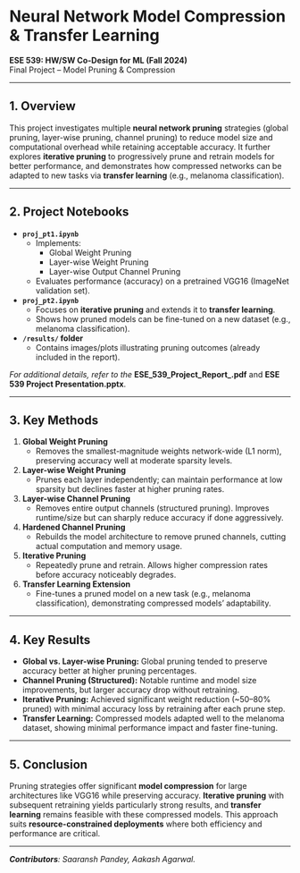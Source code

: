 # Neural Network Model Compression & Transfer Learning
**ESE 539: HW/SW Co-Design for ML (Fall 2024)**  
Final Project – Model Pruning & Compression

---

## 1. Overview
This project investigates multiple **neural network pruning** strategies (global pruning, layer-wise pruning, channel pruning) to reduce model size and computational overhead while retaining acceptable accuracy. It further explores **iterative pruning** to progressively prune and retrain models for better performance, and demonstrates how compressed networks can be adapted to new tasks via **transfer learning** (e.g., melanoma classification).

---

## 2. Project Notebooks
- **`proj_pt1.ipynb`**  
  - Implements:
    - Global Weight Pruning 
    - Layer-wise Weight Pruning 
    - Layer-wise Output Channel Pruning 
  - Evaluates performance (accuracy) on a pretrained VGG16 (ImageNet validation set).
- **`proj_pt2.ipynb`**  
  - Focuses on **iterative pruning** and extends it to **transfer learning**.
  - Shows how pruned models can be fine-tuned on a new dataset (e.g., melanoma classification).
- **`/results/` folder**  
  - Contains images/plots illustrating pruning outcomes (already included in the report).

*For additional details, refer to the* **ESE_539_Project_Report_.pdf** and **ESE 539 Project Presentation.pptx**.

---

## 3. Key Methods
1. **Global Weight Pruning**  
   - Removes the smallest-magnitude weights network-wide (L1 norm), preserving accuracy well at moderate sparsity levels.
2. **Layer-wise Weight Pruning**  
   - Prunes each layer independently; can maintain performance at low sparsity but declines faster at higher pruning rates.
3. **Layer-wise Channel Pruning**  
   - Removes entire output channels (structured pruning). Improves runtime/size but can sharply reduce accuracy if done aggressively.
4. **Hardened Channel Pruning**  
   - Rebuilds the model architecture to remove pruned channels, cutting actual computation and memory usage.
5. **Iterative Pruning**  
   - Repeatedly prune and retrain. Allows higher compression rates before accuracy noticeably degrades.
6. **Transfer Learning Extension**  
   - Fine-tunes a pruned model on a new task (e.g., melanoma classification), demonstrating compressed models’ adaptability.

---

## 4. Key Results
- **Global vs. Layer-wise Pruning:** Global pruning tended to preserve accuracy better at higher pruning percentages.  
- **Channel Pruning (Structured):** Notable runtime and model size improvements, but larger accuracy drop without retraining.  
- **Iterative Pruning:** Achieved significant weight reduction (~50–80% pruned) with minimal accuracy loss by retraining after each prune step.  
- **Transfer Learning:** Compressed models adapted well to the melanoma dataset, showing minimal performance impact and faster fine-tuning.

---

## 5. Conclusion
Pruning strategies offer significant **model compression** for large architectures like VGG16 while preserving accuracy. **Iterative pruning** with subsequent retraining yields particularly strong results, and **transfer learning** remains feasible with these compressed models. This approach suits **resource-constrained deployments** where both efficiency and performance are critical.

---
_**Contributors**: Saaransh Pandey, Aakash Agarwal._
